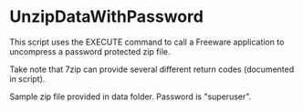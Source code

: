 <h1>UnzipDataWithPassword</h1>

This script uses the EXECUTE command to call a Freeware application to uncompress a password protected zip file.

Take note that 7zip can provide several different return codes (documented in script). 

Sample zip file provided in data folder. Password is "superuser".